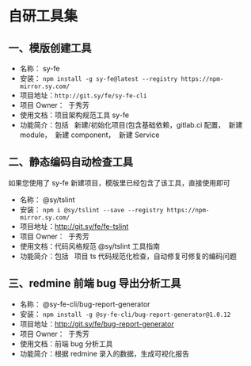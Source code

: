 
# 自研工具集

## 一、模版创建工具

- 名称： sy-fe
- 安装： `npm install -g sy-fe@latest --registry https://npm-mirror.sy.com/`
- 项目地址：`http://git.sy/fe/sy-fe-cli`
- 项目 Owner：  于秀芳
- 使用文档：项目架构规范工具 sy-fe
- 功能简介：包括   新建/初始化项目(包含基础依赖，gitlab.ci 配置，  新建 module，  新建 component，  新建 Service

## 二、静态编码自动检查工具  

如果您使用了 sy-fe 新建项目，模版里已经包含了该工具，直接使用即可

- 名称： @sy/tslint
- 安装： `npm i @sy/tslint --save --registry https://npm-mirror.sy.com/`
- 项目地址：http://git.sy/fe/fe-tslint
- 项目 Owner：  于秀芳
- 使用文档：代码风格规范 @sy/tslint 工具指南
- 功能简介：包括   项目 ts 代码规范化检查，自动修复可修复的编码问题

## 三、redmine 前端 bug 导出分析工具

- 名称： @sy-fe-cli/bug-report-generator
- 安装： `npm install -g @sy-fe-cli/bug-report-generator@1.0.12`
- 项目地址：http://git.sy/fe/bug-report-generator
- 项目 Owner：  于秀芳
- 使用文档：前端 bug 分析工具
- 功能简介：根据 redmine 录入的数据，生成可视化报告

